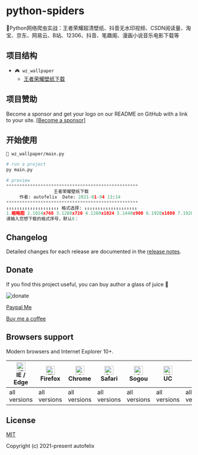 # python-spiders
🌈Python网络爬虫实战：王者荣耀超清壁纸、抖音无水印视频、CSDN阅读量、淘宝、京东、网易云、B站、12306、抖音、笔趣阁、漫画小说音乐电影下载等

## 项目结构
- `🎮 wz_wallpaper`
  - [王者荣耀壁纸下载](https://github.com/autofelix/python-spiders/blob/main/wz_wallpaper/main.py)

## 项目赞助
Become a sponsor and get your logo on our README on GitHub with a link to your site. [[Become a sponsor]](https://www.patreon.com/autofelix)

## 开始使用

`🔗 wz_wallpaper/main.py`

```python
# run a project
py main.py

# preview
**************************************************
                  王者荣耀壁纸下载
     作者: autofelix  Date: 2021-01-04 13:14
**************************************************
↓↓↓↓↓↓↓↓↓↓↓↓↓↓↓↓↓↓↓↓ 格式选择: ↓↓↓↓↓↓↓↓↓↓↓↓↓↓↓↓↓↓↓↓
1.缩略图 2.1024x768 3.1280x720 4.1280x1024 5.1440x900 6.1920x1080 7.1920x1200 8.1920x1440
请输入您想下载的格式序号，默认6：
```


## Changelog

Detailed changes for each release are documented in the [release notes](https://github.com/autofelix/front-end-plug-in/releases).

## Donate

If you find this project useful, you can buy author a glass of juice :tropical_drink:

![donate](https://autofelix.github.io/autofelix/assets/imgs/sponsor.png)

[Paypal Me](https://www.paypal.me/autofelix)

[Buy me a coffee](https://www.buymeacoffee.com/autofelix)

## Browsers support

Modern browsers and Internet Explorer 10+.

| [<img src="https://autofelix.github.io/autofelix/assets/icons/ie.svg" alt="IE / Edge" width="24px" height="24px" />](https://godban.github.io/browsers-support-badges/)</br>IE / Edge | [<img src="https://autofelix.github.io/autofelix/assets/icons/firefox.svg" alt="Firefox" width="24px" height="24px" />](https://godban.github.io/browsers-support-badges/)</br>Firefox | [<img src="https://autofelix.github.io/autofelix/assets/icons/chrome.svg" alt="Chrome" width="24px" height="24px" />](https://godban.github.io/browsers-support-badges/)</br>Chrome | [<img src="https://autofelix.github.io/autofelix/assets/icons/safari.svg" alt="Safari" width="24px" height="24px" />](https://godban.github.io/browsers-support-badges/)</br>Safari | [<img src="https://autofelix.github.io/autofelix/assets/icons/sogou.svg" alt="Sogou" width="24px" height="24px" />](https://godban.github.io/browsers-support-badges/)</br>Sogou | [<img src="https://autofelix.github.io/autofelix/assets/icons/uc.svg" alt="UC" width="24px" height="24px" />](https://godban.github.io/browsers-support-badges/)</br>UC | [<img src="https://autofelix.github.io/autofelix/assets/icons/360.svg" alt="360" width="24px" height="24px" />](https://godban.github.io/browsers-support-badges/)</br>360 |
| --------- | --------- | --------- | --------- | --------- | --------- | --------- |
| all versions | all versions | all versions | all versions | all versions | all versions | all versions |

## License

[MIT](https://github.com/autofelix/front-end-plug-in/blob/main/LICENSE)

Copyright (c) 2021-present autofelix
